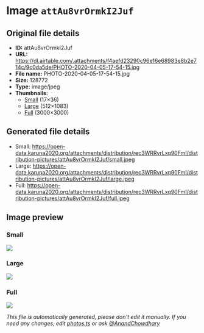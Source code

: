 # Image `attAu8vrOrmkI2Juf`

## Original file details

- **ID:** attAu8vrOrmkI2Juf
- **URL:** https://dl.airtable.com/.attachments/f4aefd23290c96e16e68983e8b2e714c/9c0da5de/PHOTO-2020-04-05-17-54-15.jpg
- **File name:** PHOTO-2020-04-05-17-54-15.jpg
- **Size:** 128772
- **Type:** image/jpeg
- **Thumbnails:**
  - [Small](https://dl.airtable.com/.attachmentThumbnails/00babee287c5f300ca2073c545c36e2c/a3e808e0) (17×36)
  - [Large](https://dl.airtable.com/.attachmentThumbnails/b8c31e6c66a6b64e7e43eb784d369252/5f1ea17e) (512×1083)
  - [Full](https://dl.airtable.com/.attachmentThumbnails/3c6093dcf9cc10ff68e6e060fa89ee3d/b4a4ce17) (3000×3000)

## Generated file details

- Small: https://open-data.karuna2020.org/attachments/distribution/rec3WRRvrLxq90FmI/distribution-pictures/attAu8vrOrmkI2Juf/small.jpeg
- Large: https://open-data.karuna2020.org/attachments/distribution/rec3WRRvrLxq90FmI/distribution-pictures/attAu8vrOrmkI2Juf/large.jpeg
- Full: https://open-data.karuna2020.org/attachments/distribution/rec3WRRvrLxq90FmI/distribution-pictures/attAu8vrOrmkI2Juf/full.jpeg

## Image preview

### Small

![](https://open-data.karuna2020.org/attachments/distribution/rec3WRRvrLxq90FmI/distribution-pictures/attAu8vrOrmkI2Juf/small.jpeg)

### Large

![](https://open-data.karuna2020.org/attachments/distribution/rec3WRRvrLxq90FmI/distribution-pictures/attAu8vrOrmkI2Juf/large.jpeg)

### Full

![](https://open-data.karuna2020.org/attachments/distribution/rec3WRRvrLxq90FmI/distribution-pictures/attAu8vrOrmkI2Juf/full.jpeg)

_This file is automatically generated, please don't edit it manually. If you need any changes, edit [photos.ts](/photos.ts) or ask [@AnandChowdhary](https://github.com/AnandChowdhary)_
